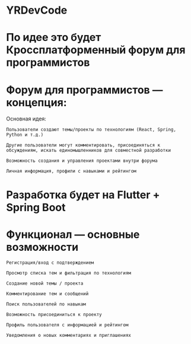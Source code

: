 # YRDevCode
# По идее это будет Кроссплатформенный форум для программистов

# Форум для программистов — концепция:
Основная идея:

    Пользователи создают темы/проекты по технологиям (React, Spring, Python и т.д.)

    Другие пользователи могут комментировать, присоединяться к обсуждениям, искать единомышленников для совместной разработки

    Возможность создания и управления проектами внутри форума

    Личная информация, профили с навыками и рейтингом

# Разработка будет на Flutter + Spring Boot

# Функционал — основные возможности

    Регистрация/вход с подтверждением

    Просмотр списка тем и фильтрация по технологиям

    Создание новой темы / проекта

    Комментирование тем и сообщений

    Поиск пользователей по навыкам

    Возможность присоединиться к проекту

    Профиль пользователя с информацией и рейтингом

    Уведомления о новых комментариях и приглашениях


